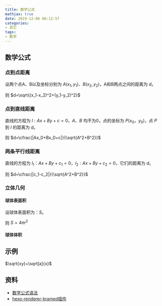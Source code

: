 ```yaml
---
title: 数学公式
mathjax: true
date: 2019-12-06 00:12:57
categories: 
- 其它
tags:
- 数学
---
```


## 数学公式

### 点到点距离

设两个点A、B以及坐标分别为 $A(x_1,y_1)、B(x_2,y_2)$，A和B两点之间的距离为 $d$。

则 $d=\sqrt{(x_1-x_2)^2+(y_1-y_2)^2}$

### 点到直线距离

直线的方程为 $l:Ax+By+c=0 ，A、B$ 均不为0，点的坐标为 $P(x_0，y_0)$，点 $P$ 到 $l$ 的距离为 $d$。

则 $d=\cfrac{|Ax_0+Bx_0+c|}{\sqrt{A^2+B^2}}$

### 两条平行线距离

直线的方程为 $l_1：Ax+By+c_1=0，l_2:Ax+By+c_2=0$，它们的距离为 $d$。

则 $d=\cfrac{|c_1-c_2|}{\sqrt{A^2+B^2}}$

### 立体几何

#### 球体表面积

设球体表面积为：$S$。

则 $S=4\pi r^2$

#### 球体体积

## 示例

$\sqrt{xy}+\sqrt[a]{x}$

## 资料
- [数学公式语法](https://katex.org/docs/supported.html)
- [hexo-renderer-kramed插件](https://github.com/sun11/hexo-renderer-kramed)